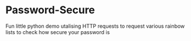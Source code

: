 # Password-Secure
Fun little python demo utalising HTTP requests to request various rainbow lists to check how secure your password is
